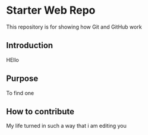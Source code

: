 # Starter Web Repo

This repository is for showing how Git and GitHub work

## Introduction
HEllo

## Purpose

To find one 

## How to contribute
My life turned in such a way that i am editing you
